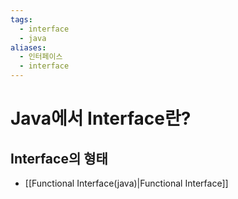 ```yaml
---
tags:
  - interface
  - java
aliases:
  - 인터페이스
  - interface
---
```

# Java에서 Interface란?




## Interface의 형태
- [[Functional Interface(java)|Functional Interface]]